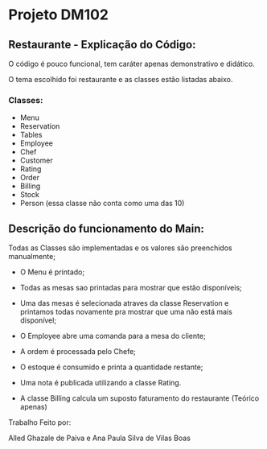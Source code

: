 # Projeto DM102

## Restaurante - Explicação do Código:

O código é pouco funcional, tem caráter apenas demonstrativo e didático.

O tema escolhido foi restaurante e as classes estão listadas abaixo.

### Classes:

- Menu
- Reservation
- Tables
- Employee
- Chef
- Customer
- Rating
- Order
- Billing
- Stock
- Person (essa classe não conta como uma das 10)


## Descrição do funcionamento do Main:

Todas as Classes são implementadas e os valores são preenchidos manualmente;

- O Menu é printado;

- Todas as mesas sao printadas para mostrar que estão disponíveis;

- Uma das mesas é selecionada atraves da classe Reservation e printamos todas novamente pra mostrar que uma não está mais disponível;

- O Employee abre uma comanda para a mesa do cliente;

- A ordem é processada pelo Chefe;

- O estoque é consumido e printa a quantidade restante;

- Uma nota é publicada utilizando a classe Rating.

- A classe Billing calcula um suposto faturamento do restaurante (Teórico apenas)

Trabalho Feito por:

Alled Ghazale de Paiva
e 
Ana Paula Silva de Vilas Boas
